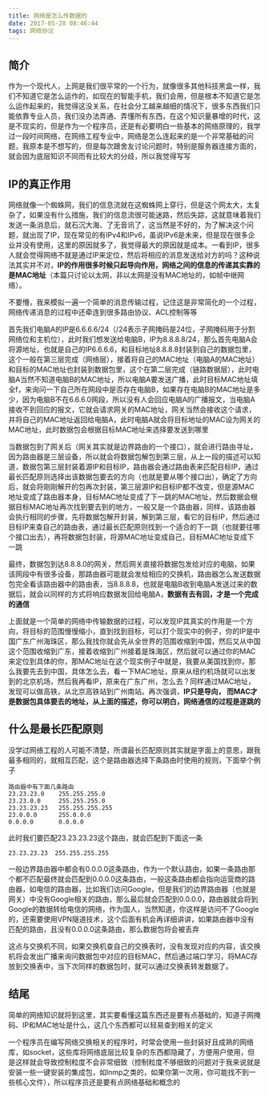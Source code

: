 ```yaml
---
title: 网络是怎么传数据的
date: 2017-05-28 08:46:44
tags: 网络协议
---
```


## 简介
作为一个现代人，上网是我们很平常的一个行为，就像很多其他科技黑盒一样，我们不知道它是怎么运作的，如现在的智能手机，我们会用，但是根本不知道它是怎么运作起来的，我觉得这没关系，在社会分工越来越细的情况下，很多东西我们只能依靠专业人员，我们没办法弄通、弄懂所有东西，在这个知识量暴增的时代，这是不现实的，但是作为一个程序员，还是有必要明白一些基本的网络原理的，我学过一段时间网络，在网络工程专业中，网络是怎么连起来的是一个非常基础的问题，我原本是不想写的，但是每次跟舍友讨论问题时，特别是服务器连接方面的，就会因为底层知识不同而有比较大的分歧，所以我觉得写写

## IP的真正作用
网络就像一个蜘蛛网，我们的信息流就在这蜘蛛网上穿行，但是这个网太大，太复杂了，如果没有什么措施，我们的信息流很可能迷路，然后失踪，这就意味着我们发送一条消息后，就石沉大海、了无音讯了，这当然是不好的，为了解决这个问题，就出现了IP，现在常见的有IPv4和IPv6，虽说IPv6是未来，但是现在很多企业并没有使用，这里的原因就多了，我觉得最大的原因就是成本。一看到IP，很多人就会觉得网络不就是通过IP来定位，然后将相应的消息发送给对方的吗？这种说法其实并不对，**IP的作用很多时候只起导向作用，网络之间的信息的传递其实靠的是MAC地址**（本篇只讨论以太网，非以太网是没有MAC地址的，如帧中继网络）。

不要懵，我来模拟一遍一个简单的消息传输过程，记住这是非常简化的一个过程，网络传递消息的过程中还牵连到很多路由协议、ACL控制等等

首先我们电脑A的IP是6.6.6.6/24（/24表示子网掩码是24位，子网掩码用于分割网络位和主机位），此时我们想发送给电脑B，IP为8.8.8.8/24，那么首先电脑A会将源地址，也就是自己的IP6.6.6.6，和目标地址8.8.8.8封装到自己的数据包里，这个一般在第三层完成（网络层），接着将自己的MAC地址（电脑A的MAC地址）和目标的MAC地址也封装到数据包里，这个在第二层完成（链路数据层），此时电脑A当然不知道电脑B的MAC地址，所以电脑A要发送广播，此时目标MAC地址填全f，来询问一下自己所在网段中是否存在电脑B，如果存在电脑B的MAC地址是多少，因为电脑B不在6.6.6.0网段，所以没有人会回应电脑A的广播报文，当电脑A接收不到回应的报文，它就会请求网关的MAC地址，网关当然会接收这个请求，并将自己的MAC地址返回给电脑A，此时电脑A就会将目标地址的MAC设为网关的MAC地址，此时数据包会根据目标MAC地址来选择要发送到哪里

当数据包到了网关后（网关其实就是边界路由的一个接口），就会进行路由寻址，因为路由器是三层设备，所以就会将数据包解包到第三层，从上一段的描述可以知道，数据包第三层封装着源IP和目标IP，路由器会通过路由表来匹配目标IP，通过最长匹配原则选择出该数据包要去的方向（也就是要从哪个接口出），确定了方向后，就会将刚刚解开的包再次封装，第三层源IP和目标IP都不改变，但是源MAC地址变成了路由器本身，目标MAC地址变成了下一跳的MAC地址，然后数据会根据目标MAC地址再次找到要去到的地方，一般又是一个路由器，同样，该路由器会执行相同的步骤，先将数据包解开封装，解到第三层，看它的目标IP，然后通过目标IP来查自己的路由表，通过最长匹配原则找到一个适合的下一跳（也就要往哪个接口出去），再将数据包封装，将源MAC地址变成自己，目标MAC地址变成下一跳

最终，数据包到达8.8.8.0的网关，然后网关直接将数据包发给对应的电脑，如果该网段中有很多设备，那路由器可能就会发给相应的交换机，路由器怎么发送数据包完全看该路由器中的路由表，当8.8.8.8，也就是电脑B收到电脑A发送过来的数据后，就会以同样的方式将响应数据发回给电脑A，**数据有去有回，才是一个完成的通信**

上面就是一个简单的网络中传输数据的过程，可以发现IP其真实的作用是一个方向，将目标的范围慢慢缩小，直到找到目标，可以打个现实中的例子，你的IP是中国广东广州海珠区，那么我找你就会先从全世界的范围收缩到中国，然后又从中国这个范围收缩到广东，接着收缩到广州接着是珠海区，然后就可以通过你的MAC来定位到具体的你，那MAC地址在这个现实例子中就是，我要从美国找到你，那么我要先去到中国，具体怎么去，看一下MAC地址，原来从纽约机场就可以出发到的北京机场，然后我再看IP，原来在广东广州，怎么去？同样通过MAC地址，发现可以做高铁，从北京高铁站到广州南站。再次强调，**IP只是导向， 而MAC才是数据包具体要去的地址，从上面的描述，你可以明白，网络通信的过程是逐跳的**

## 什么是最长匹配原则
没学过网络工程的人可能不清楚，所谓最长匹配原则其实就是字面上的意思，跟我最多相同的，就相互匹配，这个是路由器选择下条路由时使用的规则，下面举个例子
```
路由器中有下面几条路由
23.23.23.0    255.255.255.0
23.23.0.0     255.255.255.0
23.23.23.23   255.255.255.255
23.0.0.0      255.0.0.0
0.0.0.0       0.0.0.0
```
此时我们要匹配23.23.23.23这个路由，就会匹配到下面这一条
```
23.23.23.23  255.255.255.255
```
一般边界路由器中都会有0.0.0.0这条路由，作为一个默认路由，如果一条路由那个都不匹配最终就会匹配到0.0.0.0这条路由，一般这条路由都会指向运营商的路由器，如电信的路由器，比如我们访问Google，但是我们的边界路由器（也就是网关）中没有Google相关的路由，那么最后就会匹配到0.0.0.0，路由器就会将到Google的数据转给电信的网络，作为国人，当然知道，你这样是访问不了Google的，还需要使用VPN隧道技术，这个后面有机会再详细讲讲，如果路由器中没有匹配的路由，且没有0.0.0.0这条路由，那么数据包将会被丢弃

这点与交换机不同，如果交换机查自己的交换表时，没有发现对应的内容，该交换机将会发出广播来询问数据包中对应的目标MAC，然后通过端口学习，将MAC存放到交换表中，当下次同样的数据包时，就可以通过交换表转发数据了。

## 结尾
简单的网络知识就将到这里，其实要看懂这篇东西还是要有点基础的，知道子网掩码、IP和MAC地址是什么，这几个东西都可以轻易查到相关的定义

一个程序员在编写网络交换相关的程序时，时常会使用一些封装好且成熟的网络库，如socket，这些库将网络底层比较复杂的东西都隐藏了，方便用户使用，但是这样就会导致控制粒度不会非常细致（控制粒度不够细致的问题对于我来说就是安装一些一键安装的集成包，如lnmp之类的，如果你第一次用，你可能找不到一些核心文件），所以程序员还是要有点网络基础和概念的

